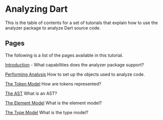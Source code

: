 # Analyzing Dart

This is the table of contents for a set of tutorials that explain how to use the
analyzer package to analyze Dart source code.

## Pages

The following is a list of the pages available in this tutorial.

[Introduction][introduction] -
What capabilities does the analyzer package support?

[Performing Analysis][analysis]
How to set up the objects used to analyze code.

[The Token Model][tokens]
How are tokens represented?

[The AST][ast]
What is an AST?

[The Element Model][element]
What is the element model?

[The Type Model][type]
What is the type model?

[analysis]: analysis.md
[ast]: ast.md
[element]: element.md
[introduction]: introduction.md
[tokens]: tokens.md
[type]: type.md
